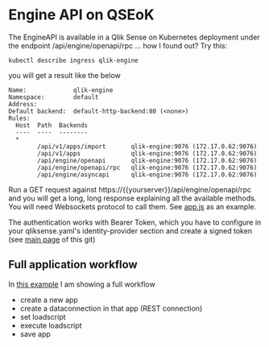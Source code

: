 # Engine API on QSEoK

The EngineAPI is available in a Qlik Sense on Kubernetes deployment under the endpoint
/api/engine/openapi/rpc ... how I found out? Try this:
```
kubectl describe ingress qlik-engine
```
you will get a result like the below
```
Name:             qlik-engine
Namespace:        default
Address:
Default backend:  default-http-backend:80 (<none>)
Rules:
  Host  Path  Backends
  ----  ----  --------
  *
        /api/v1/apps/import       qlik-engine:9076 (172.17.0.62:9076)
        /api/v1/apps              qlik-engine:9076 (172.17.0.62:9076)
        /api/engine/openapi       qlik-engine:9076 (172.17.0.62:9076)
        /api/engine/openapi/rpc   qlik-engine:9076 (172.17.0.62:9076)
        /api/engine/asyncapi      qlik-engine:9076 (172.17.0.62:9076)
```
Run a GET request against https://{{yourserver}}/api/engine/openapi/rpc and you will get a long, long response explaining all 
the available methods. You will need Websockets protocol to call them. See <a href="app.js">app.js</a> as an example.
  
The authentication works with Bearer Token, which you have to configure in your qliksense.yaml's identity-provider section and create a signed token (see <a href="../../..">main page</a> of this git)

## Full application workflow

In <a href="app.js">this example</a> I am showing a full workflow
 * create a new app
 * create a dataconnection in that app (REST connection)
 * set loadscript
 * execute loadscript
 * save app
 
 
